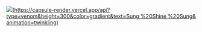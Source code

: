 [<img src="https://capsule-render.vercel.app/api?text=Hello%World!&type=venom&color=auto&height=300&section=header&text=capsule%20render&fontSize=90" />(https://capsule-render.vercel.app/api?type=venom&height=300&color=gradient&text=Sung,%20Shine,%20Sung&animation=twinkling)](https://capsule-render.vercel.app/api?type=venom&height=300&color=gradient&text=Sung,%20Shine,%20Sung&animation=twinkling)
<!--
**shinysung/shinysung** is a ✨ _special_ ✨ repository because its `README.md` (this file) appears on your GitHub profile.

Here are some ideas to get you started:

- 🔭 I’m currently working on ...
- 🌱 I’m currently learning ...
- 👯 I’m looking to collaborate on ...
- 🤔 I’m looking for help with ...
- 💬 Ask me about ...
- 📫 How to reach me: ...
- 😄 Pronouns: ...
- ⚡ Fun fact: ...
-->
